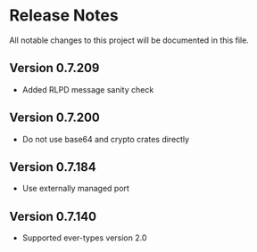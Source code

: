 # Release Notes

All notable changes to this project will be documented in this file.

## Version 0.7.209

- Added RLPD message sanity check

## Version 0.7.200

- Do not use base64 and crypto crates directly

## Version 0.7.184

- Use externally managed port

## Version 0.7.140

- Supported ever-types version 2.0
